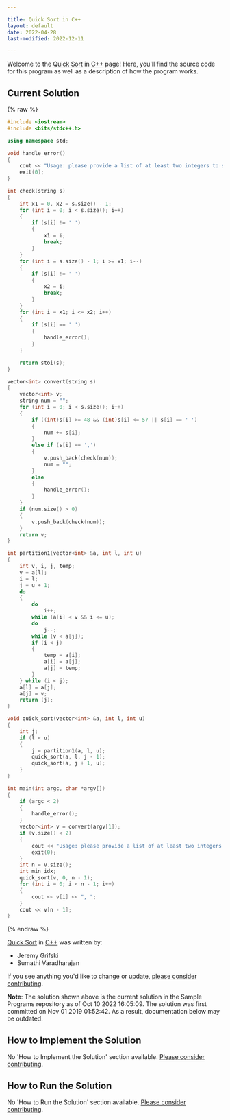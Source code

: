 ```yaml
---

title: Quick Sort in C++
layout: default
date: 2022-04-28
last-modified: 2022-12-11

---
```


Welcome to the [Quick Sort](https://sampleprograms.io/projects/quick-sort) in [C++](https://sampleprograms.io/languages/c-plus-plus) page! Here, you'll find the source code for this program as well as a description of how the program works.

## Current Solution

{% raw %}

```c++
#include <iostream>
#include <bits/stdc++.h>

using namespace std;

void handle_error()
{
    cout << "Usage: please provide a list of at least two integers to sort in the format \"1, 2, 3, 4, 5\"" << endl;
    exit(0);
}

int check(string s)
{
    int x1 = 0, x2 = s.size() - 1;
    for (int i = 0; i < s.size(); i++)
    {
        if (s[i] != ' ')
        {
            x1 = i;
            break;
        }
    }
    for (int i = s.size() - 1; i >= x1; i--)
    {
        if (s[i] != ' ')
        {
            x2 = i;
            break;
        }
    }
    for (int i = x1; i <= x2; i++)
    {
        if (s[i] == ' ')
        {
            handle_error();
        }
    }

    return stoi(s);
}

vector<int> convert(string s)
{
    vector<int> v;
    string num = "";
    for (int i = 0; i < s.size(); i++)
    {
        if ((int)s[i] >= 48 && (int)s[i] <= 57 || s[i] == ' ')
        {
            num += s[i];
        }
        else if (s[i] == ',')
        {
            v.push_back(check(num));
            num = "";
        }
        else
        {
            handle_error();
        }
    }
    if (num.size() > 0)
    {
        v.push_back(check(num));
    }
    return v;
}

int partition1(vector<int> &a, int l, int u)
{
    int v, i, j, temp;
    v = a[l];
    i = l;
    j = u + 1;
    do
    {
        do
            i++;
        while (a[i] < v && i <= u);
        do
            j--;
        while (v < a[j]);
        if (i < j)
        {
            temp = a[i];
            a[i] = a[j];
            a[j] = temp;
        }
    } while (i < j);
    a[l] = a[j];
    a[j] = v;
    return (j);
}

void quick_sort(vector<int> &a, int l, int u)
{
    int j;
    if (l < u)
    {
        j = partition1(a, l, u);
        quick_sort(a, l, j - 1);
        quick_sort(a, j + 1, u);
    }
}

int main(int argc, char *argv[])
{
    if (argc < 2)
    {
        handle_error();
    }
    vector<int> v = convert(argv[1]);
    if (v.size() < 2)
    {
        cout << "Usage: please provide a list of at least two integers to sort in the format \"1, 2, 3, 4, 5\"" << endl;
        exit(0);
    }
    int n = v.size();
    int min_idx;
    quick_sort(v, 0, n - 1);
    for (int i = 0; i < n - 1; i++)
    {
        cout << v[i] << ", ";
    }
    cout << v[n - 1];
}
```

{% endraw %}

[Quick Sort](https://sampleprograms.io/projects/quick-sort) in [C++](https://sampleprograms.io/languages/c-plus-plus) was written by:

- Jeremy Grifski
- Sumathi Varadharajan

If you see anything you'd like to change or update, [please consider contributing](https://github.com/TheRenegadeCoder/sample-programs).

**Note**: The solution shown above is the current solution in the Sample Programs repository as of Oct 10 2022 16:05:09. The solution was first committed on Nov 01 2019 01:52:42. As a result, documentation below may be outdated.

## How to Implement the Solution

No 'How to Implement the Solution' section available. [Please consider contributing](https://github.com/TheRenegadeCoder/sample-programs-website).

## How to Run the Solution

No 'How to Run the Solution' section available. [Please consider contributing](https://github.com/TheRenegadeCoder/sample-programs-website).